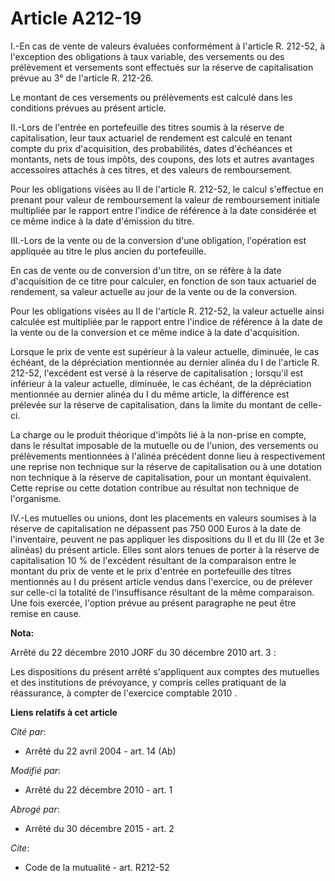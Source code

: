 # Article A212-19

I.-En cas de vente de valeurs évaluées conformément à l'article R. 212-52, à l'exception des obligations à taux variable, des
versements ou des prélèvement et versements sont effectués sur la réserve de capitalisation prévue au 3° de l'article R.
212-26. 

Le montant de ces versements ou prélèvements est calculé dans les conditions prévues au présent article. 

II.-Lors de l'entrée en portefeuille des titres soumis à la réserve de capitalisation, leur taux actuariel de rendement est
calculé en tenant compte du prix d'acquisition, des probabilités, dates d'échéances et montants, nets de tous impôts, des
coupons, des lots et autres avantages accessoires attachés à ces titres, et des valeurs de remboursement. 

Pour les obligations visées au II de l'article R. 212-52, le calcul s'effectue en prenant pour valeur de remboursement la
valeur de remboursement initiale multipliée par le rapport entre l'indice de référence à la date considérée et ce même indice
à la date d'émission du titre. 

III.-Lors de la vente ou de la conversion d'une obligation, l'opération est appliquée au titre le plus ancien du
portefeuille. 

En cas de vente ou de conversion d'un titre, on se réfère à la date d'acquisition de ce titre pour calculer, en fonction de
son taux actuariel de rendement, sa valeur actuelle au jour de la vente ou de la conversion. 

Pour les obligations visées au II de l'article R. 212-52, la valeur actuelle ainsi calculée est multipliée par le rapport
entre l'indice de référence à la date de la vente ou de la conversion et ce même indice à la date d'acquisition. 

Lorsque le prix de vente est supérieur à la valeur actuelle, diminuée, le cas échéant, de la dépréciation mentionnée au
dernier alinéa du I de l'article R. 212-52, l'excédent est versé à la réserve de capitalisation ; lorsqu'il est inférieur à
la valeur actuelle, diminuée, le cas échéant, de la dépréciation mentionnée au dernier alinéa du I du même article, la
différence est prélevée sur la réserve de capitalisation, dans la limite du montant de celle-ci. 

La charge ou le produit théorique d'impôts lié à la non-prise en compte, dans le résultat imposable de la mutuelle ou de
l'union, des versements ou prélèvements mentionnées à l'alinéa précédent donne lieu à respectivement une reprise non
technique sur la réserve de capitalisation ou à une dotation non technique à la réserve de capitalisation, pour un montant
équivalent. Cette reprise ou cette dotation contribue au résultat non technique de l'organisme. 

IV.-Les mutuelles ou unions, dont les placements en valeurs soumises à la réserve de capitalisation ne dépassent pas 750 000
Euros à la date de l'inventaire, peuvent ne pas appliquer les dispositions du II et du III (2e et 3e alinéas) du présent
article. Elles sont alors tenues de porter à la réserve de capitalisation 10 % de l'excédent résultant de la comparaison
entre le montant du prix de vente et le prix d'entrée en portefeuille des titres mentionnés au I du présent article vendus
dans l'exercice, ou de prélever sur celle-ci la totalité de l'insuffisance résultant de la même comparaison. Une fois
exercée, l'option prévue au présent paragraphe ne peut être remise en cause.

**Nota:**

Arrêté du 22 décembre 2010 JORF du 30 décembre 2010 art. 3 : 

Les dispositions du présent arrêté s'appliquent aux comptes des mutuelles et des institutions de prévoyance, y compris celles
pratiquant de la réassurance, à compter de l'exercice comptable 2010 .

**Liens relatifs à cet article**

_Cité par_:

  - Arrêté du 22 avril 2004 - art. 14 (Ab)

_Modifié par_:

  - Arrêté du 22 décembre 2010 - art. 1

_Abrogé par_:

  - Arrêté du 30 décembre 2015 - art. 2

_Cite_:

  - Code de la mutualité - art. R212-52
